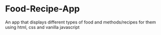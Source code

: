 # Food-Recipe-App
An app that displays different types of food and methods/recipes for them using html, css and vanilla javascript
